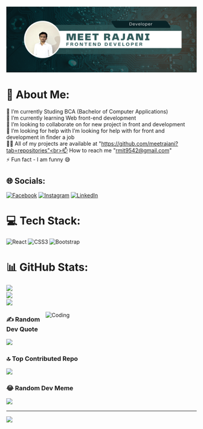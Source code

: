 ![logo](https://github.com/meetrajani/meetrajani/blob/main/BANNR.png)

# 💫 About Me:
🔭  I’m currently Studing BCA (Bachelor of Computer Applications)<br>🌱 I’m currently learning Web front-end development<br>👯 I’m looking to collaborate on for new project in front and development<br>🤝 I’m looking for help with I’m looking for help with for front and development in finder a job<br>👨‍💻 All of my projects are available at "https://github.com/meetrajani?tab=repositories"<br>📫 How to reach me "rmit9542@gmail.com"<br>⚡ Fun fact - I am funny 😅

## 🌐 Socials:
[![Facebook](https://img.shields.io/badge/Facebook-%231877F2.svg?logo=Facebook&logoColor=white)](https://facebook.com/Meet_rajani) [![Instagram](https://img.shields.io/badge/Instagram-%23E4405F.svg?logo=Instagram&logoColor=white)](https://instagram.com/meetrajani506) [![LinkedIn](https://img.shields.io/badge/LinkedIn-%230077B5.svg?logo=linkedin&logoColor=white)](https://linkedin.com/in/meet_rajani) 

# 💻 Tech Stack:
![React](https://img.shields.io/badge/react-%2320232a.svg?style=plastic&logo=react&logoColor=%2361DAFB) ![CSS3](https://img.shields.io/badge/css3-%231572B6.svg?style=plastic&logo=css3&logoColor=white) ![Bootstrap](https://img.shields.io/badge/bootstrap-%238511FA.svg?style=plastic&logo=bootstrap&logoColor=white)

# 📊 GitHub Stats:
![](https://github-readme-stats.vercel.app/api?username=meetrajani&theme=radical&hide_border=true&include_all_commits=true&count_private=true)<br/>
![](https://github-readme-streak-stats.herokuapp.com/?user=meetrajani&theme=radical&hide_border=true)<br/>
![](https://github-readme-stats.vercel.app/api/top-langs/?username=meetrajani&theme=radical&hide_border=true&include_all_commits=true&count_private=true&layout=compact)

<img align="right" alt="Coding" width="400" src="https://media.tenor.com/rePDfDWO3XoAAAAd/hacking.gif">

### ✍️ Random Dev Quote
![](https://quotes-github-readme.vercel.app/api?type=horizontal&theme=radical)

### 🔝 Top Contributed Repo
![](https://github-contributor-stats.vercel.app/api?username=meetrajani&limit=5&theme=radical&combine_all_yearly_contributions=true)

### 😂 Random Dev Meme
<img src='https://randommeme-five.vercel.app/' style="height: 400px;"/>

---
[![](https://visitcount.itsvg.in/api?id=meetrajani&icon=5&color=5)](https://visitcount.itsvg.in)

<!-- Proudly created with GPRM ( https://gprm.itsvg.in ) -->
